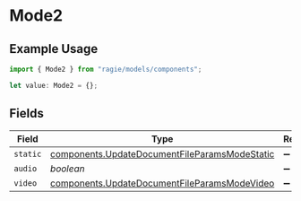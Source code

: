 # Mode2

## Example Usage

```typescript
import { Mode2 } from "ragie/models/components";

let value: Mode2 = {};
```

## Fields

| Field                                                                                                          | Type                                                                                                           | Required                                                                                                       | Description                                                                                                    |
| -------------------------------------------------------------------------------------------------------------- | -------------------------------------------------------------------------------------------------------------- | -------------------------------------------------------------------------------------------------------------- | -------------------------------------------------------------------------------------------------------------- |
| `static`                                                                                                       | [components.UpdateDocumentFileParamsModeStatic](../../models/components/updatedocumentfileparamsmodestatic.md) | :heavy_minus_sign:                                                                                             | N/A                                                                                                            |
| `audio`                                                                                                        | *boolean*                                                                                                      | :heavy_minus_sign:                                                                                             | N/A                                                                                                            |
| `video`                                                                                                        | [components.UpdateDocumentFileParamsModeVideo](../../models/components/updatedocumentfileparamsmodevideo.md)   | :heavy_minus_sign:                                                                                             | N/A                                                                                                            |